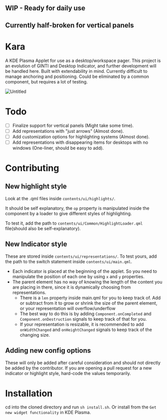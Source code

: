 ## WIP - Ready for daily use
## Currently half-broken for vertical panels

# Kara
A KDE Plasma Applet for use as a desktop/workspace pager. This project is an evolution of GINTI and Desktop Indicator, and further development will be handled here.
Built with extendability in mind.
Currently difficult to manage anchoring and positioning. Could be eliminated by a common component, but requires a lot of testing.

![Untitled](https://github.com/user-attachments/assets/ce3a92b6-ceb7-4858-a26a-78acbc139b57)

# Todo
- [ ] Finalize support for vertical panels (Might take some time).
- [ ] Add representations with "just arrows" (Almost done).
- [ ] Add customization options for highlighting systems (Almost done).
- [ ] Add representations with disappearing items for desktops with no windows (One-liner, should be easy to add).

# Contributing
## New highlight style
Look at the .qml files inside ```contents/ui/highlights/```.

It should be self explanatory, the ```op``` property is manipulated inside the component by a loader to give different styles of highlighting.

To test it, add the path to ```contents/ui/Common/HighlightLoader.qml``` file(should also be self-explanatory).

## New Indicator style
These are stored inside ```contents/ui/representations/```. To test yours, add the path to the switch statement inside ```contents/ui/main.qml```.

- Each indicator is placed at the beginning of the applet. So you need to manipulate the position of each one by using ```x``` and ```y``` properties.
- The parent element has no way of knowing the length of the content you are placing in there, since it is dynamically choosing from representations.
  - There is a ```len``` property inside main.qml for you to keep track of. Add or subtract from it to grow or shrink the size of the parent element, or your representation will overflow/underflow
  - The best way to do this is by adding ```Component.onCompleted``` and ```Component.onDestruction``` signals to keep track of that for you.
  - If your representation is resizable, it is recommended to add ```onWidthChanged``` and ```onHeightChanged``` signals to keep track of the changing size.

## Adding new config options
These will only be added after careful consideration and should not directly be added by the contributor. If you are opening a pull request for a new indicator or highlight style, hard-code the values temporarily.

# Installation
cd into the cloned directory and run ```sh install.sh```.
Or install from the ```Get new widget functionality``` in KDE Plasma.
